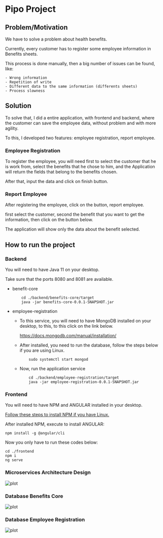 # Pipo Project

## Problem/Motivation
We have to solve a problem about health benefits. 

Currently, every customer has to register some employee information in Benefits sheets. 

This process is done manually, then a big number of issues  can be found, like: 

    - Wrong information
    - Repetition of write
    - Different data to the same information (differents sheets)
    - Process slowness

## Solution
To solve that, I did a entire application, with frontend and backend, where the customer 
can save the employee data, without problem and with more agility.

To this, I developed two features: employee registration, report employee.

### Employee Registration
To register the employee, you will need first to select the customer that he is work from,
select the benefits that he chose to him, and the Application will return the fields that
belong to the benefits chosen.

After that, input the data and click on finish button.

### Report Employee
After registering the employee, click on the button, report employee.

first select the customer, second the benefit that you want to get the information, then
click on the button below.

The application will show only the data about the benefit selected.

## How to run the project

### Backend
You will need to have Java 11 on your desktop.

Take sure that the ports 8080 and 8081 are available.

  - benefit-core
  
    ``` 
        cd ./backend/benefits-core/target
        java -jar benefits-core-0.0.1-SNAPSHOT.jar
    ``` 

  - employee-registration
    - To this service, you will need to have MongoDB installed on your desktop, to this, to this click on the link below.
  
        https://docs.mongodb.com/manual/installation/

    - After installed, you need to run the database, follow the steps below if you are using Linux.

        ```
            sudo systemctl start mongod
        ```

    - Now, run the application service
  
        ``` 
            cd ./backend/employee-registration/target
            java -jar employee-registration-0.0.1-SNAPSHOT.jar
        ``` 

### Frontend
You will need to have NPM and ANGULAR installed in your desktop.

[Follow these steps to install NPM if you have Linux.](https://linuxize.com/post/how-to-install-node-js-on-ubuntu-18.04/)

After installed NPM, execute to install ANGULAR: 

```npm install -g @angular/cli```

Now you only have to run these codes below:

    cd ./frontend
    npm i
    ng serve

### Microservices Architecture Design

![plot](./microservices-architecture.png)

### Database Benefits Core
![plot](./benefits-core-database.png)

### Database Employee Registration
![plot](./employee-registration-database.png)



